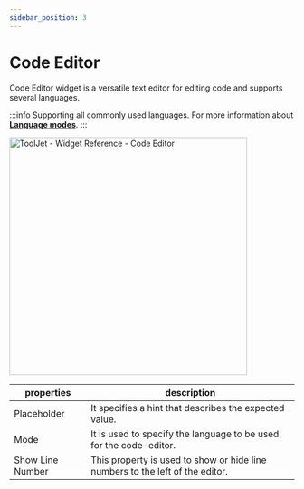 ```yaml
---
sidebar_position: 3
---
```


# Code Editor

Code Editor widget is a versatile text editor for editing code and supports several languages. 

:::info
Supporting all commonly used languages. For more information about **[Language modes](https://codemirror.net/mode/)**.
:::

<img class="screenshot-full" src="/img/widgets/code-editor/code-editor.png" alt="ToolJet - Widget Reference - Code Editor" height="420"/>


| properties      | description |
| ----------- | ----------- |
| Placeholder |  It specifies a hint that describes the expected value.|
| Mode |  It is used to specify the language to be used for the code-editor.|
| Show Line Number |  This property is used to show or hide line numbers to the left of the editor.|
